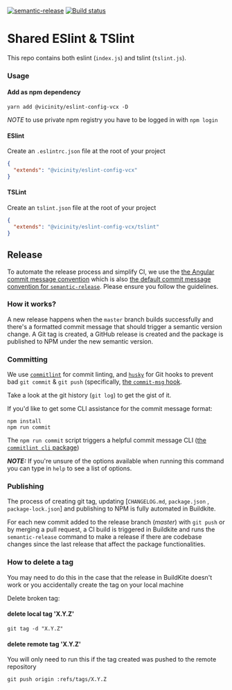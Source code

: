 [![semantic-release](https://img.shields.io/badge/%20%20%F0%9F%93%A6%F0%9F%9A%80-semantic--release-e10079.svg)](https://github.com/semantic-release/semantic-release)
[![Build status](https://badge.buildkite.com/0a1f4e4f3f03aa1e1a12ea38fc8df85ee223dcdcde7b159828.svg)](https://buildkite.com/vicinity-centres/eslint-config-vcx)

# Shared ESlint & TSlint

This repo contains both eslint (`index.js`) and tslint (`tslint.js`).

### Usage

#### Add as npm dependency

```
yarn add @vicinity/eslint-config-vcx -D
```

*NOTE* to use private npm registry you have to be logged in with `npm login`

#### ESlint

Create an `.eslintrc.json` file at the root of your project
```json
{
  "extends": "@vicinity/eslint-config-vcx"
}
```

#### TSLint

Create an `tslint.json` file at the root of your project
```json
{
  "extends": "@vicinity/eslint-config-vcx/tslint"
}
```

## Release

To automate the release process and simplify CI, we use the 
[the Angular commit message convention](https://github.com/angular/angular.js/blob/master/DEVELOPERS.md#commits) which is also [the default commit message convention for `semantic-release`](https://github.com/semantic-release/semantic-release#default-commit-message-format). Please ensure you follow the guidelines.

### How it works?

A new release happens when the `master` branch builds successfully and there's a formatted commit message that should trigger a semantic version change. A Git tag is created, a GitHub release is created and the package is published to NPM under the new semantic version.

### Committing

We use [`commitlint`](https://github.com/marionebl/commitlint) for commit linting, and [`husky`](https://github.com/typicode/husky) for Git hooks to prevent bad `git commit` & `git push` (specifically, [the `commit-msg` hook](https://git-scm.com/docs/githooks#_commit_msg).

Take a look at the git history (`git log`) to get the gist of it.

If you'd like to get some CLI assistance for the commit message format:

```
npm install
npm run commit
```

The `npm run commit` script triggers a helpful commit message CLI ([the `commitlint cli` package](https://github.com/marionebl/commitlint/tree/master/@commitlint/cli))

***NOTE:*** If you're unsure of the options available when running this command you can type in `help` to see a list of options.

### Publishing

The process of creating git tag, updating [`CHANGELOG.md`, `package.json` , `package-lock.json`] and publishing to NPM is fully automated in Buildkite.

For each new commit added to the release branch (*master*) with `git push` or by merging a pull request, a CI build is triggered in Buildkite and runs the `semantic-release` command to make a release if there are codebase changes since the last release that affect the package functionalities.

### How to delete a tag
You may need to do this in the case that the release in BuildKite doesn't work or you accidentally create the tag on your local machine

Delete broken tag:
#### delete local tag 'X.Y.Z'
```
git tag -d "X.Y.Z"
```
#### delete remote tag 'X.Y.Z'
You will only need to run this if the tag created was pushed to the remote repository
```
git push origin :refs/tags/X.Y.Z
```
